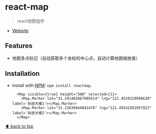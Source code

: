 # react-map

> react地图组件
- [Website](https://github.com/guxuelong/react-map)



## Features

- 地图多点标记（自动获取多个坐标的中心点，自动计算地图缩放值）

## Installation

- Install with [NPM](https://npmjs.com): `npm install reactmap`.

  ```
    <Map visible={true} height="300" selected={1}>
      <Map.Marker lat="31.241402867905614" lng="121.4529219996628" label='协进大楼1'></Map.Marker>
      <Map.Marker lat="31.23630944041476" lng="121.49141501957922" label='协进大楼2'></Map.Marker>
    </Map>
  ```

  




[⬆ back to top](#react-map)
